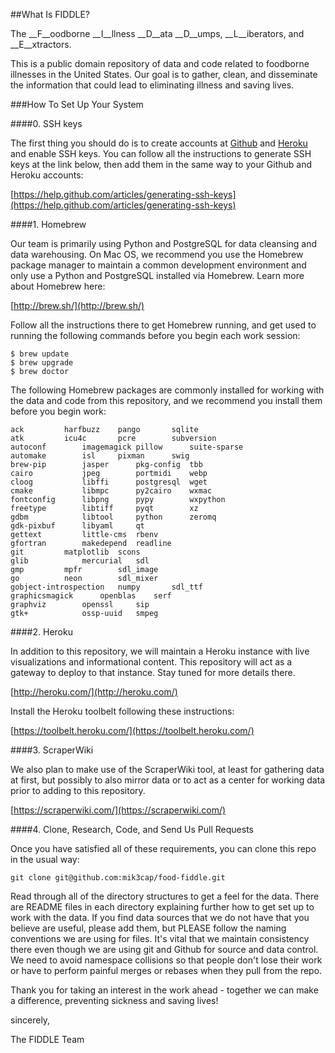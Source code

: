 ##What Is FIDDLE?

The __F__oodborne __I__llness __D__ata __D__umps, __L__iberators, and 
__E__xtractors.

This is a public domain repository of data and code related to foodborne
illnesses in the United States. Our goal is to gather, clean, and 
disseminate the information that could lead to eliminating illness and
saving lives.

###How To Set Up Your System

####0. SSH keys

The first thing you should do is to create accounts at [Github](http://github.com/) 
and [Heroku](http://heroku.com/) and enable SSH keys. You can follow all the 
instructions to generate SSH keys at the link below, then add them in the same 
way to your Github and Heroku accounts:

[https://help.github.com/articles/generating-ssh-keys](https://help.github.com/articles/generating-ssh-keys)

####1. Homebrew

Our team is primarily using Python and PostgreSQL for data cleansing and
data warehousing. On Mac OS, we recommend you use the Homebrew package
manager to maintain a common development environment and only use a Python
and PostgreSQL installed via Homebrew. Learn more about Homebrew here:

[http://brew.sh/](http://brew.sh/)

Follow all the instructions there to get Homebrew running, and get used to
running the following commands before you begin each work session:

~~~~
$ brew update
$ brew upgrade
$ brew doctor
~~~~

The following Homebrew packages are commonly installed for working with
the data and code from this repository, and we recommend you install them
before you begin work:

~~~~
ack			harfbuzz	pango		sqlite
atk			icu4c	 	pcre		subversion
autoconf	 	imagemagick	pillow		suite-sparse
automake	 	isl		pixman		swig
brew-pip	 	jasper		pkg-config	tbb
cairo		 	jpeg		portmidi	webp
cloog		 	libffi		postgresql	wget
cmake		 	libmpc		py2cairo	wxmac
fontconfig		libpng		pypy		wxpython
freetype	 	libtiff		pyqt		xz
gdbm		 	libtool		python		zeromq
gdk-pixbuf	 	libyaml		qt		
gettext		 	little-cms	rbenv		
gfortran	 	makedepend	readline	
git		 	matplotlib	scons		
glib		 	mercurial	sdl		
gmp		 	mpfr		sdl_image	
go		 	neon		sdl_mixer	
gobject-introspection	numpy		sdl_ttf	
graphicsmagick		openblas	serf	
graphviz		openssl		sip	
gtk+			ossp-uuid	smpeg
~~~~

####2. Heroku

In addition to this repository, we will maintain a Heroku instance with live
visualizations and informational content. This repository will act as a 
gateway to deploy to that instance. Stay tuned for more details there.

[http://heroku.com/](http://heroku.com/)

Install the Heroku toolbelt following these instructions:

[https://toolbelt.heroku.com/](https://toolbelt.heroku.com/)

####3. ScraperWiki

We also plan to make use of the ScraperWiki tool, at least for gathering data
at first, but possibly to also mirror data or to act as a center for working
data prior to adding to this repository.

[https://scraperwiki.com/](https://scraperwiki.com/)

####4. Clone, Research, Code, and Send Us Pull Requests

Once you have satisfied all of these requirements, you can clone this repo in
the usual way:

`git clone git@github.com:mik3cap/food-fiddle.git`

Read through all of the directory structures to get a feel for the data. There
are README files in each directory explaining further how to get set up to 
work with the data. If you find data sources that we do not have that you 
believe are useful, please add them, but PLEASE follow the naming conventions
we are using for files. It's vital that we maintain consistency there even
though we are using git and Github for source and data control. We need to 
avoid namespace collisions so that people don't lose their work or have to
perform painful merges or rebases when they pull from the repo.

Thank you for taking an interest in the work ahead - together we can make
a difference, preventing sickness and saving lives!
  
  
sincerely,

The FIDDLE Team

